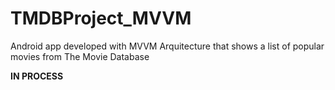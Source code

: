 # TMDBProject_MVVM
Android app developed with MVVM Arquitecture that shows a list of popular movies from The Movie Database 

**IN PROCESS**
